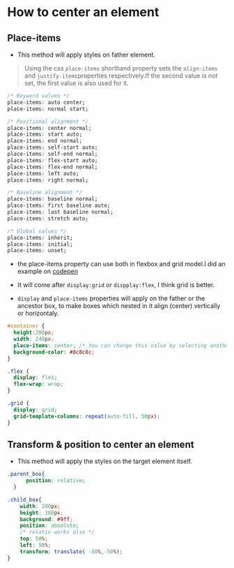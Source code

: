 # How to center an element

## Place-items
- This method will apply styles on father element. 


> Using the css `place-items` shorthand property sets the `align-items` and `justify-items`properties respectively.If the second value is not set, the first value is also used for it.

```css
/* Keyword values */
place-items: auto center;
place-items: normal start;

/* Positional alignment */
place-items: center normal;
place-items: start auto;
place-items: end normal;
place-items: self-start auto;
place-items: self-end normal;
place-items: flex-start auto;
place-items: flex-end normal;
place-items: left auto;
place-items: right normal;

/* Baseline alignment */
place-items: baseline normal;
place-items: first baseline auto;
place-items: last baseline normal;
place-items: stretch auto;

/* Global values */
place-items: inherit;
place-items: initial;
place-items: unset;


```
- the place-items property can use both in flexbox and grid model.I did an example on [codepen](https://codepen.io/ssyctlm/full/WNvqEaz)

- It will come after `display:grid` or `dispplay:flex`, I think grid is better.

- `display` and `place-items` properties will apply on the father or the ancestor box, to make boxes which nested in it align (center) vertically or horizontaly.
```css
#container {
  height:200px;
  width: 240px;
  place-items: center; /* You can change this value by selecting another option in the list */
  background-color: #8c8c8c;
}

.flex {
  display: flex;
  flex-wrap: wrap;
}

.grid {
  display: grid;
  grid-template-columns: repeat(auto-fill, 50px);
}

```


## Transform & position to center an element
- This method will apply the styles on the target element itself.

```css  
.parent_box{
      position: relative;
  }

.child_box{
    width: 200px;
    height: 100px;
    background: #9ff;
    position: absolute; 
    /* relativ works also */
    top: 50%;
    left: 50%;
    transform: translate( -50%,-50%);
}
```


